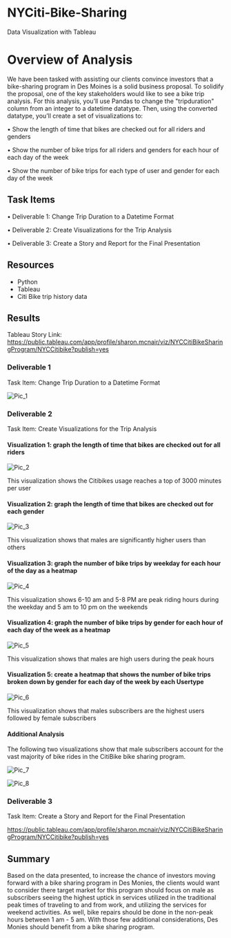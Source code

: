 # NYCiti-Bike-Sharing
Data Visualization with Tableau

# Overview of Analysis

We have been tasked with assisting our clients convince investors that a bike-sharing program in Des Moines is a solid business proposal. To solidify the proposal, one of the key stakeholders would like to see a bike trip analysis.
For this analysis, you’ll use Pandas to change the "tripduration" column from an integer to a datetime datatype. Then, using the converted datatype, you’ll create a set of visualizations to:

•	Show the length of time that bikes are checked out for all riders and genders

•	Show the number of bike trips for all riders and genders for each hour of each day of the week

•	Show the number of bike trips for each type of user and gender for each day of the week

## Task Items

•	Deliverable 1: Change Trip Duration to a Datetime Format

•	Deliverable 2: Create Visualizations for the Trip Analysis

•	Deliverable 3: Create a Story and Report for the Final Presentation

## Resources
-	Python
-	Tableau
-	Citi Bike trip history data

## Results

Tableau Story Link: https://public.tableau.com/app/profile/sharon.mcnair/viz/NYCCitiBikeSharingProgram/NYCCitibike?publish=yes

### Deliverable 1
Task Item: Change Trip Duration to a Datetime Format

![Pic_1]( https://github.com/smithsh14/NYCiti-Bike-Sharing/blob/main/Images/DateTime_Conversion.png) 

### Deliverable 2

Task Item: Create Visualizations for the Trip Analysis

#### Visualization 1: graph the length of time that bikes are checked out for all riders

![Pic_2]( https://github.com/smithsh14/NYCiti-Bike-Sharing/blob/main/Images/CheckoutforUsers.png)

This visualization shows the Citibikes usage reaches a top of 3000 minutes per user

#### Visualization 2: graph the length of time that bikes are checked out for each gender

![Pic_3]( https://github.com/smithsh14/NYCiti-Bike-Sharing/blob/main/Images/CheckoutbyGender.png) 

This visualization shows that males are significantly higher users than others

#### Visualization 3: graph the number of bike trips by weekday for each hour of the day as a heatmap

![Pic_4]( https://github.com/smithsh14/NYCiti-Bike-Sharing/blob/main/Images/Trips_Weekday-Hour.png) 

This visualization shows 6-10 am and 5-8 PM are peak riding hours during the weekday and 5 am to 10 pm on the weekends

#### Visualization 4: graph the number of bike trips by gender for each hour of each day of the week as a heatmap

![Pic_5](https://github.com/smithsh14/NYCiti-Bike-Sharing/blob/main/Images/Trips_Gender-Weekday-Hour.png) 

This visualization shows that males are high users during the peak hours

#### Visualization 5: create a heatmap that shows the number of bike trips broken down by gender for each day of the week by each Usertype

![Pic_6]( https://github.com/smithsh14/NYCiti-Bike-Sharing/blob/main/Images/Trips_Gender-Usertype_Weekday.png) 

This visualization shows that males subscribers are the highest users followed by female subscribers

#### Additional Analysis 
The following two visualizations show that male subscribers account for the vast majority of bike rides in the CitiBike bike sharing program.

![Pic_7]( https://github.com/smithsh14/NYCiti-Bike-Sharing/blob/main/Images/TripDuration_Gender-Usertype.png)

![Pic_8]( https://github.com/smithsh14/NYCiti-Bike-Sharing/blob/main/Images/Breakdown.png)

### Deliverable 3

Task Item: Create a Story and Report for the Final Presentation

https://public.tableau.com/app/profile/sharon.mcnair/viz/NYCCitiBikeSharingProgram/NYCCitibike?publish=yes

## Summary	
Based on the data presented, to increase the chance of investors moving forward with a bike sharing program in Des Monies, the clients would want to consider there target market for this program should focus on male as subscribers seeing the highest uptick in services utilized in the traditional peak times of traveling to and from work, and utilizing the services for weekend activities. As well, bike repairs should be done in the non-peak hours between 1 am - 5 am. With those few additional considerations, Des Monies should benefit from a bike sharing program. 

